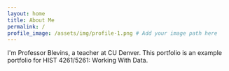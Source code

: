 ```yaml
---
layout: home
title: About Me
permalink: /
profile_image: /assets/img/profile-1.png # Add your image path here
---
```


I'm Professor Blevins, a teacher at CU Denver. This portfolio is an example portfolio for HIST 4261/5261: Working With Data.

